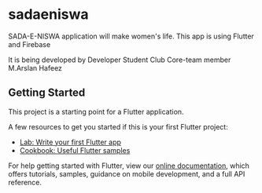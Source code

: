 # sadaeniswa

SADA-E-NISWA application will make women&#x27;s life.
This app is using Flutter and Firebase

It is being developed by Developer Student Club Core-team member
M.Arslan Hafeez
## Getting Started

This project is a starting point for a Flutter application.

A few resources to get you started if this is your first Flutter project:

- [Lab: Write your first Flutter app](https://flutter.dev/docs/get-started/codelab)
- [Cookbook: Useful Flutter samples](https://flutter.dev/docs/cookbook)

For help getting started with Flutter, view our
[online documentation](https://flutter.dev/docs), which offers tutorials,
samples, guidance on mobile development, and a full API reference.
